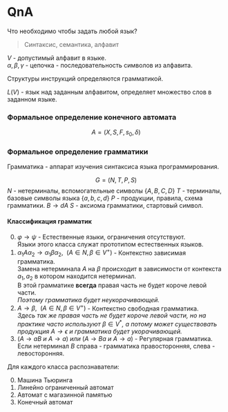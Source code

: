 # QnA

Что необходимо чтобы задать любой язык?
> Синтаксис, семантика, алфавит

$V$ - допустимый алфавит в языке.  
$\alpha, \beta, \gamma$ - цепочка - последовательность символов из алфавита.

Структуры инструкций определяются грамматикой.

$L(V)$ - язык над заданным алфавитом, определяет множество слов в заданном языке.

### Формальное определение конечного автомата
$$A = (X, S, F, s_0, \delta)$$

### Формальное определение грамматики

Грамматика - аппарат изучения синтаксиса языка программирования.

$$G = (N, T, P, S)$$
$N$ - нетерминалы, вспомогательные символы $\{A,B,C,D\}$
$T$ - терминалы, базовые символы языка $\{a,b,c,d\}$
$P$ - продукции, правила, схема грамматики. $B \rightarrow dA$
$S$ - аксиома грамматики, стартовый символ.

#### Классификация грамматик

0. $\varphi \rightarrow \psi$ - Естественные языки, ограничения отсутствуют.  
	Языки этого класса служат прототипом естественных языков.
1. $\alpha_1A\alpha_2 \rightarrow \alpha_1\beta\alpha_2, \ \ (A \in N, \beta \in V^+)$  - Контекстно зависимая грамматика.  
	   Замена нетерминала $A$ на $\beta$ происходит в зависимости от контекста $a_1, a_2$ в котором находится нетерминал.  
	   В этой грамматике **всегда** правая часть не будет короче левой части.  
	   *Поэтому грамматика будет неукорачивающей.*
2. $A \rightarrow \beta,\ \ (A \in N, \beta \in V^+)$ - Контекстно свободная грамматика.  
	   *Здесь так же правая часть не будет короче левой части, но на практике часто используют* $\beta \in V^*$*, а потому может существовать продукция $A \rightarrow \epsilon$ и грамматика будет укорачивающей.*
3. $(A \rightarrow aB\ {и}\ A \rightarrow a)\ {или}\ (A \rightarrow Ba\ {и}\ A \rightarrow a)$ - Регулярная грамматика.  
	   Если нетерминал $B$ справа - грамматика правосторонняя, слева - левосторонняя.

Для каждого класса распознаватели:

0. Машина Тьюринга
1. Линейно ограниченный автомат
2. Автомат с магазинной памятью
3. Конечный автомат

